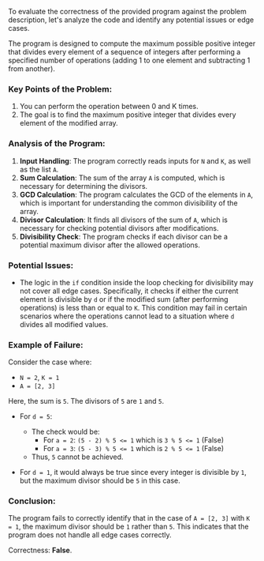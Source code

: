 To evaluate the correctness of the provided program against the problem description, let's analyze the code and identify any potential issues or edge cases.

The program is designed to compute the maximum possible positive integer that divides every element of a sequence of integers after performing a specified number of operations (adding 1 to one element and subtracting 1 from another).

### Key Points of the Problem:
1. You can perform the operation between 0 and K times.
2. The goal is to find the maximum positive integer that divides every element of the modified array.

### Analysis of the Program:
1. **Input Handling**: The program correctly reads inputs for `N` and `K`, as well as the list `A`.
2. **Sum Calculation**: The sum of the array `A` is computed, which is necessary for determining the divisors.
3. **GCD Calculation**: The program calculates the GCD of the elements in `A`, which is important for understanding the common divisibility of the array.
4. **Divisor Calculation**: It finds all divisors of the sum of `A`, which is necessary for checking potential divisors after modifications.
5. **Divisibility Check**: The program checks if each divisor can be a potential maximum divisor after the allowed operations.

### Potential Issues:
- The logic in the `if` condition inside the loop checking for divisibility may not cover all edge cases. Specifically, it checks if either the current element is divisible by `d` or if the modified sum (after performing operations) is less than or equal to `K`. This condition may fail in certain scenarios where the operations cannot lead to a situation where `d` divides all modified values.
  
### Example of Failure:
Consider the case where:
- `N = 2`, `K = 1`
- `A = [2, 3]`

Here, the sum is `5`. The divisors of `5` are `1` and `5`. 

- For `d = 5`: 
  - The check would be:
    - For `a = 2`: `(5 - 2) % 5 <= 1` which is `3 % 5 <= 1` (False)
    - For `a = 3`: `(5 - 3) % 5 <= 1` which is `2 % 5 <= 1` (False)
  - Thus, `5` cannot be achieved.
  
- For `d = 1`, it would always be true since every integer is divisible by `1`, but the maximum divisor should be `5` in this case.

### Conclusion:
The program fails to correctly identify that in the case of `A = [2, 3]` with `K = 1`, the maximum divisor should be `1` rather than `5`. This indicates that the program does not handle all edge cases correctly.

Correctness: **False**.